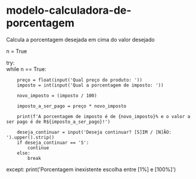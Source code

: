 # modelo-calculadora-de-porcentagem
Calcula a porcentagem desejada em cima do valor desejado


n = True

try:    
    while n == True:
    
        preço = float(input('Qual preço do produto: '))
        imposto = int(input('Qual a porcentagem de imposto: '))

        novo_imposto = (imposto / 100) 

        imposto_a_ser_pago = preço * novo_imposto

        print(f'A porcentagem de imposto é de {novo_imposto}% e o valor a ser pago é de R${imposto_a_ser_pago}!')
    
        deseja_continuar = input('Deseja continuar? [S]IM / [N]ÃO: ').upper().strip()
        if deseja_continuar == 'S':
            continue
        else:
            break
        
except:
    print('Porcentagem inexistente escolha entre [1%] e [100%]')
